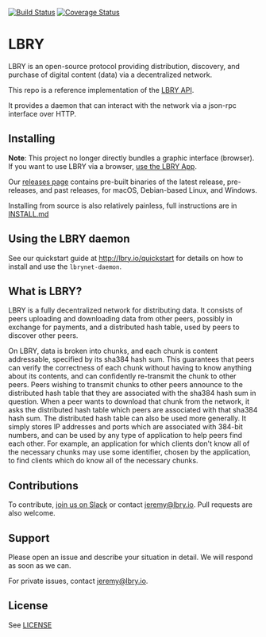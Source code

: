 [![Build Status](https://travis-ci.org/lbryio/lbry.svg?branch=master)](https://travis-ci.org/lbryio/lbry)
[![Coverage Status](https://coveralls.io/repos/github/lbryio/lbry/badge.svg)](https://coveralls.io/github/lbryio/lbry)

# LBRY

LBRY is an open-source protocol providing distribution, discovery, and purchase of digital content (data) via a decentralized network.

This repo is a reference implementation of the [LBRY API](https://lbry.io/api). 

It provides a daemon that can interact with the network via a json-rpc interface over HTTP.

## Installing

**Note**: This project no longer directly bundles a graphic interface (browser). If you want to use LBRY via a browser, [use the LBRY App](https://github.com/lbryio/lbry-app).

Our [releases page](https://github.com/lbryio/lbry-app/releases/latest) contains pre-built binaries of the latest release, pre-releases, and past releases, for macOS, Debian-based Linux, and Windows.

Installing from source is also relatively painless, full instructions are in [INSTALL.md](INSTALL.md)

## Using the LBRY daemon

See our quickstart guide at http://lbry.io/quickstart for details on how to install and use the `lbrynet-daemon`.

## What is LBRY?

LBRY is a fully decentralized network for distributing data. It consists of peers uploading
and downloading data from other peers, possibly in exchange for payments, and a distributed hash
table, used by peers to discover other peers.

On LBRY, data is broken into chunks, and each chunk is content
addressable, specified by its sha384 hash sum. This guarantees that
peers can verify the correctness of each chunk without having to know
anything about its contents, and can confidently re-transmit the chunk
to other peers. Peers wishing to transmit chunks to other peers
announce to the distributed hash table that they are associated with
the sha384 hash sum in question. When a peer wants to download that
chunk from the network, it asks the distributed hash table which peers
are associated with that sha384 hash sum. The distributed hash table
can also be used more generally. It simply stores IP addresses and
ports which are associated with 384-bit numbers, and can be used by
any type of application to help peers find each other. For example, an
application for which clients don't know all of the necessary chunks
may use some identifier, chosen by the application, to find clients
which do know all of the necessary chunks.

## Contributions

To contribute, [join us on Slack](https://slack.lbry.io/) or contact jeremy@lbry.io. Pull requests are also welcome.

## Support

Please open an issue and describe your situation in detail. We will respond as soon as we can.

For private issues, contact jeremy@lbry.io.

## License

See [LICENSE](LICENSE)
